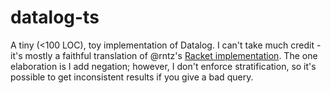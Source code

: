 # datalog-ts

A tiny (<100 LOC), toy implementation of Datalog. I can't take much credit - it's mostly a faithful translation of 
@rntz's [Racket implementation](https://github.com/rntz/minikanren-datalog/blob/master/datalog.rkt). The one
elaboration is I add negation; however, I don't enforce stratification, so it's possible to get inconsistent
results if you give a bad query.

